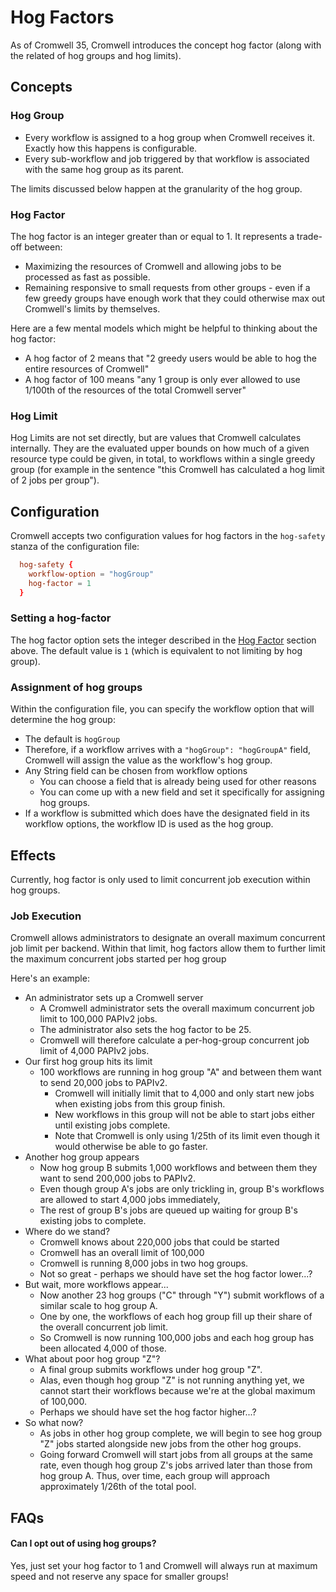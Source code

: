# Hog Factors

As of Cromwell 35, Cromwell introduces the concept hog factor (along with the related of hog groups and hog limits).

## Concepts

### Hog Group

- Every workflow is assigned to a hog group when Cromwell receives it. Exactly how this happens is configurable.
- Every sub-workflow and job triggered by that workflow is associated with the same hog group as its parent.

The limits discussed below happen at the granularity of the hog group.

### Hog Factor

The hog factor is an integer greater than or equal to 1. It represents a trade-off between: 
  - Maximizing the resources of Cromwell and allowing jobs to be processed as fast as possible.
  - Remaining responsive to small requests from other groups - even if a few greedy groups have enough work that they 
  could otherwise max out Cromwell's limits by themselves.

Here are a few mental models which might be helpful to thinking about the hog factor:

- A hog factor of 2 means that "2 greedy users would be able to hog the entire resources of Cromwell" 
- A hog factor of 100 means "any 1 group is only ever allowed to use 1/100th of the resources of the total Cromwell server"

### Hog Limit

Hog Limits are not set directly, but are values that Cromwell calculates internally. 
They are the evaluated upper bounds on how much of a given resource type could be given, in total, to workflows within 
a single greedy group (for example in the sentence "this Cromwell has calculated a hog limit of 2 jobs per group"). 

## Configuration

Cromwell accepts two configuration values for hog factors in the `hog-safety` stanza of the configuration file:
```conf
  hog-safety {
    workflow-option = "hogGroup"
    hog-factor = 1
  }
```

### Setting a hog-factor

The hog factor option sets the integer described in the [Hog Factor](#hog-factor) section above.
The default value is `1` (which is equivalent to not limiting by hog group). 

### Assignment of hog groups

Within the configuration file, you can specify the workflow option that will determine the hog group:
- The default is `hogGroup`
- Therefore, if a workflow arrives with a `"hogGroup": "hogGroupA"` field, Cromwell will assign the value as the
workflow's hog group.
- Any String field can be chosen from workflow options 
  - You can choose a field that is already being used for other reasons
  - You can come up with a new field and set it specifically for assigning hog groups.
- If a workflow is submitted which does have the designated field in its workflow options, the workflow ID is used as
the hog group. 

## Effects

Currently, hog factor is only used to limit concurrent job execution within hog groups.

### Job Execution

Cromwell allows administrators to designate an overall maximum concurrent job limit per backend. 
Within that limit, hog factors allow them to further limit the maximum concurrent jobs started per hog group

Here's an example:
 
- An administrator sets up a Cromwell server
  - A Cromwell administrator sets the overall maximum concurrent job limit to 100,000 PAPIv2 jobs.
  - The administrator also sets the hog factor to be 25.
  - Cromwell will therefore calculate a per-hog-group concurrent job limit of 4,000 PAPIv2 jobs.
- Our first hog group hits its limit
  - 100 workflows are running in hog group "A" and between them want to send 20,000 jobs to PAPIv2. 
    - Cromwell will initially limit that to 4,000 and only start new jobs when existing jobs from this group finish.
    - New workflows in this group will not be able to start jobs either until existing jobs complete.
    - Note that Cromwell is only using 1/25th of its limit even though it would otherwise be able to go faster.
- Another hog group appears
  - Now hog group B submits 1,000 workflows and between them they want to send 200,000 jobs to PAPIv2.
  - Even though group A's jobs are only trickling in, group B's workflows are allowed to start 4,000 jobs immediately,
  - The rest of group B's jobs are queued up waiting for group B's existing jobs to complete.
- Where do we stand?
  - Cromwell knows about 220,000 jobs that could be started
  - Cromwell has an overall limit of 100,000
  - Cromwell is running 8,000 jobs in two hog groups.
  - Not so great - perhaps we should have set the hog factor lower...?
- But wait, more workflows appear...
  - Now another 23 hog groups ("C" through "Y") submit workflows of a similar scale to hog group A.
  - One by one, the workflows of each hog group fill up their share of the overall concurrent job limit.
  - So Cromwell is now running 100,000 jobs and each hog group has been allocated 4,000 of those.
- What about poor hog group "Z"?
  - A final group submits workflows under hog group "Z".
  - Alas, even though hog group "Z" is not running anything yet, we cannot start their workflows because we're 
  at the global maximum of 100,000.
  - Perhaps we should have set the hog factor higher...?
- So what now?
  - As jobs in other hog group complete, we will begin to see hog group "Z" jobs started alongside new jobs from the 
  other hog groups.
  - Going forward Cromwell will start jobs from all groups at the same rate, even though hog group Z's jobs arrived
  later than those from hog group A. Thus, over time, each group will approach approximately 1/26th of the total pool.
  
## FAQs

#### Can I opt out of using hog groups?

Yes, just set your hog factor to 1 and Cromwell will always run at maximum speed and not reserve any space for smaller
groups!



